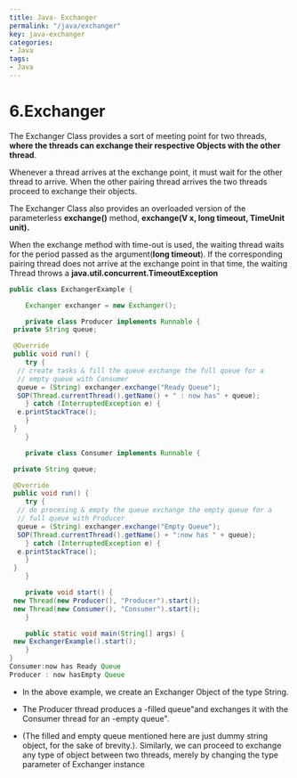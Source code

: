 ```yaml
---
title: Java- Exchanger
permalink: "/java/exchanger"
key: java-exchanger
categories:
- Java
tags:
- Java
---
```


6.Exchanger
============

The Exchanger Class provides a sort of meeting point for two threads, **where
the threads can exchange their respective Objects with the other thread**.

Whenever a thread arrives at the exchange point, it must wait for the other
thread to arrive. When the other pairing thread arrives the two threads proceed
to exchange their objects.

The Exchanger Class also provides an overloaded version of the parameterless
**exchange()** method, **exchange(V x, long timeout, TimeUnit unit).**

When the exchange method with time-out is used, the waiting thread waits for the
period passed as the argument(**long timeout**). If the corresponding pairing
thread does not arrive at the exchange point in that time, the waiting Thread
throws a **java.util.concurrent.TimeoutException**
```java
public class ExchangerExample {

	Exchanger exchanger = new Exchanger();

	private class Producer implements Runnable {
 private String queue;

 @Override
 public void run() {
 	try {
  // create tasks & fill the queue exchange the full queue for a
  // empty queue with Consumer
  queue = (String) exchanger.exchange("Ready Queue");
  SOP(Thread.currentThread().getName() + " : now has" + queue);
 	} catch (InterruptedException e) {
  e.printStackTrace();
 	}
 }
	}

	private class Consumer implements Runnable {

 private String queue;

 @Override
 public void run() {
 	try {
  // do procesing & empty the queue exchange the empty queue for a
  // full queue with Producer
  queue = (String) exchanger.exchange("Empty Queue");
  SOP(Thread.currentThread().getName() + ":now has " + queue);
 	} catch (InterruptedException e) {
  e.printStackTrace();
 	}
 }
	}

	private void start() {
 new Thread(new Producer(), "Producer").start();
 new Thread(new Consumer(), "Consumer").start();
	}

	public static void main(String[] args) {
 new ExchangerExample().start();
	}
}
Consumer:now has Ready Queue
Producer : now hasEmpty Queue
```

-   In the above example, we create an Exchanger Object of the type String.

-   The Producer thread produces a -filled queue"and exchanges it with the
    Consumer thread for an -empty queue".

-   (The filled and empty queue mentioned here are just dummy string object, for
    the sake of brevity.). Similarly, we can proceed to exchange any type of
    object between two threads, merely by changing the type parameter of
    Exchanger instance
